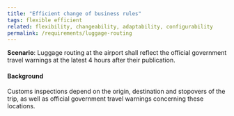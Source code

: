 ```yaml
---
title: "Efficient change of business rules"
tags: flexible efficient
related: flexibility, changeability, adaptability, configurability 
permalink: /requirements/luggage-routing
---
```


<div class="quality-requirement" markdown="1">

**Scenario**: Luggage routing at the airport shall reflect the official government travel warnings at the latest 4 hours after their publication.

#### Background

Customs inspections depend on the origin, destination and stopovers of the trip, as well as official government travel warnings concerning these locations.
</div><br>







